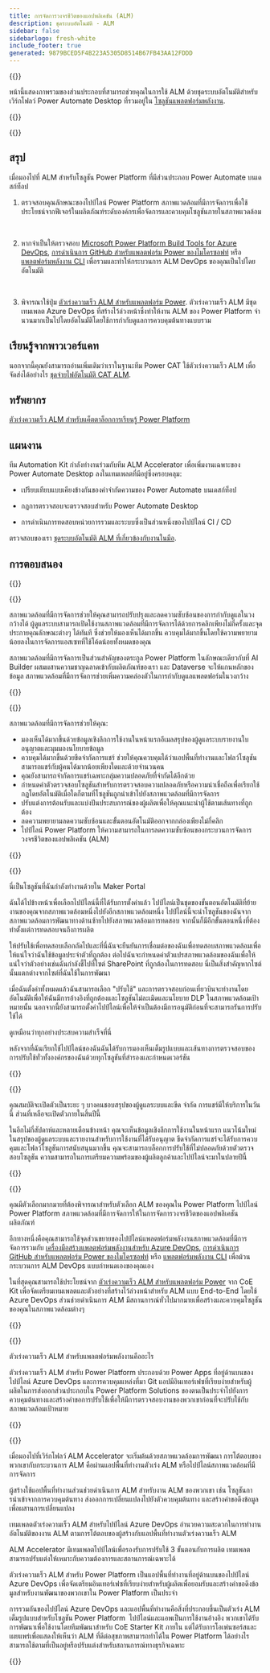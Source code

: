 ```yaml
---
title: การจัดการวงจรชีวิตของแอปพลิเคชัน (ALM)
description: ชุดระบบอัตโนมัติ - ALM
sidebar: false
sidebarlogo: fresh-white
include_footer: true
generated: 9879BCED5F4B223A5305D8514B67FB43AA12FDDD
---
```


{{<slideStyles>}}

<div class="optional">

หน้านี้แสดงภาพรวมของส่วนประกอบที่สามารถช่วยคุณในการใช้ ALM ด้วยชุดระบบอัตโนมัติสําหรับเวิร์กโฟลว์ Power Automate Desktop ที่รวมอยู่ใน [โซลูชันแพลตฟอร์มพลังงาน](https://learn.microsoft.com/power-platform/alm/solution-concepts-alm).

</div>

{{<presentation slides="1,2,3,4,5,6,7">}}

<div class="optional">

{{<presentationStyles>}}

## สรุป

เมื่อมองไปที่ ALM สําหรับโซลูชัน Power Platform ที่มีส่วนประกอบ Power Automate บนเดสก์ท็อป

1. ตรวจสอบคุณลักษณะของไปป์ไลน์ Power Platform สภาพแวดล้อมที่มีการจัดการเพื่อใช้ประโยชน์จากฟีเจอร์ในผลิตภัณฑ์ระดับองค์กรเพื่อจัดการและควบคุมโซลูชันภายในสภาพแวดล้อม

<br/>

2. หากจําเป็นให้ตรวจสอบ [Microsoft Power Platform Build Tools for Azure DevOps](https://learn.microsoft.com/power-platform/alm/devops-build-tools), [การดําเนินการ GitHub สําหรับแพลตฟอร์ม Power ของไมโครซอฟท์](https://learn.microsoft.com/power-platform/alm/devops-github-actions) หรือ [แพลตฟอร์มพลังงาน CLI](https://learn.microsoft.com/power-platform/developer/cli/introduction) เพื่อรวมและทําให้กระบวนการ ALM DevOps ของคุณเป็นไปโดยอัตโนมัติ

<br/>

3. พิจารณาใช้ปุ่ม [ตัวเร่งความเร็ว ALM สําหรับแพลตฟอร์ม Power](https://learn.microsoft.com/power-platform/guidance/coe/almacceleratorpowerplatform-components). ตัวเร่งความเร็ว ALM มีชุดเทมเพลต Azure DevOps ที่สร้างไว้ล่วงหน้าซึ่งทําให้งาน ALM ของ Power Platform จํานวนมากเป็นไปโดยอัตโนมัติโดยใช้การกํากับดูแลการควบคุมต้นทางแบบรวม

## เรียนรู้จากพาวเวอร์แคท

นอกจากนี้คุณยังสามารถอ่านเพิ่มเติมว่าเราในฐานะทีม Power CAT ใช้ตัวเร่งความเร็ว ALM เพื่อจัดส่งได้อย่างไร [ชุดจ่ายไฟอัตโนมัติ CAT ALM](/th/features/alm/powercat).

## ทรัพยากร

[ตัวเร่งความเร็ว ALM สําหรับแค็ตตาล็อกการเรียนรู้ Power Platform](https://learn.microsoft.com/power-platform/guidance/coe/almacceleratorpowerplatform-learningcatalog)

## แผนงาน

ทีม Automation Kit กําลังทํางานร่วมกับทีม ALM Accelerator เพื่อเพิ่มงานเฉพาะของ Power Automate Desktop ลงในเทมเพลตที่มีอยู่ซึ่งครอบคลุม:

- เปรียบเทียบแบบเคียงข้างกันของคําจํากัดความของ Power Automate บนเดสก์ท็อป

- กฎการตรวจสอบจะตรวจสอบสําหรับ Power Automate Desktop

- การดําเนินการทดสอบหน่วยการรวมและระบบซึ่งเป็นส่วนหนึ่งของไปป์ไลน์ CI / CD

ตรวจสอบของเรา [ชุดระบบอัตโนมัติ ALM ที่เกี่ยวข้องกับงานในมือ](https://github.com/microsoft/powercat-automation-kit/issues?q=is%3Aissue+is%3Aopen+label%3Aalm).

## การตอบสนอง

{{<questions name="/content/th/features/alm.json" completed="ขอขอบคุณที่ให้ข้อเสนอแนะ" shownavigationbuttons="false" locale="th">}}

</div>

{{<slide  id="slide1" audio="features/alm/managed-environments-overview.mp3" description="Managed Environments Overview" image="features/alm/managed-environments-overview.svg" >}}

สภาพแวดล้อมที่มีการจัดการช่วยให้คุณสามารถปรับปรุงและลดความซับซ้อนของการกํากับดูแลในวงกว้างได้ ผู้ดูแลระบบสามารถเปิดใช้งานสภาพแวดล้อมที่มีการจัดการได้ด้วยการคลิกเพียงไม่กี่ครั้งและจุดประกายคุณลักษณะต่างๆ ได้ทันที ซึ่งช่วยให้มองเห็นได้มากขึ้น ควบคุมได้มากขึ้นโดยใช้ความพยายามน้อยลงในการจัดการแอสเซทที่ใช้โค้ดน้อยทั้งหมดของคุณ

สภาพแวดล้อมที่มีการจัดการเป็นส่วนสําคัญของตระกูล Power Platform ในลักษณะเดียวกับที่ AI Builder ผสมผสานความชาญฉลาดเข้ากับผลิตภัณฑ์ของเรา และ Dataverse จะให้แกนหลักของข้อมูล สภาพแวดล้อมที่มีการจัดการช่วยเพิ่มความคล่องตัวในการกํากับดูแลแพลตฟอร์มในวงกว้าง

{{</slide>}}

{{<slide  id="slide2" audio="features/alm/managed-environments-features.mp3" description="Managed Environments Features" image="features/alm/managed-environments-features.svg" >}}

สภาพแวดล้อมที่มีการจัดการช่วยให้คุณ:

- มองเห็นได้มากขึ้นด้วยข้อมูลเชิงลึกการใช้งานในหน้าแรกอีเมลสรุปของผู้ดูแลระบบรายงานใบอนุญาตและมุมมองนโยบายข้อมูล
- ควบคุมได้มากขึ้นด้วยขีดจํากัดการแชร์ ช่วยให้คุณควบคุมได้ว่าแอปพื้นที่ทํางานและโฟลว์โซลูชันสามารถแชร์กับผู้คนได้มากน้อยเพียงใดและด้วยจํานวนคน
- คุณยังสามารถจํากัดการแชร์เฉพาะกลุ่มความปลอดภัยที่จํากัดได้อีกด้วย
- กําหนดค่าตัวตรวจสอบโซลูชันสําหรับการตรวจสอบความปลอดภัยหรือความน่าเชื่อถือเพื่อเรียกใช้กฎโดยอัตโนมัติเมื่อใดก็ตามที่โซลูชันถูกนําเข้าไปยังสภาพแวดล้อมที่มีการจัดการ
- ปรับแต่งการต้อนรับและแบ่งปันประสบการณ์ของผู้ผลิตเพื่อให้คุณแนะนําผู้ใช้ตามเส้นทางที่ถูกต้อง
- ลดความพยายามลดความซับซ้อนและขั้นตอนอัตโนมัติออกจากกล่องเพียงไม่กี่คลิก 
- ไปป์ไลน์ Power Platform ให้ความสามารถในการลดความซับซ้อนของกระบวนการจัดการวงจรชีวิตของแอปพลิเคชัน (ALM)

{{</slide>}}

{{<slide  id="slide3" cdnVideo="features/alm/managed-environments-power-platform-pipelines-demo.mp4" description="Power Platform Pipelines Demo" >}}

นี่เป็นโซลูชันที่ฉันกําลังทํางานด้วยใน Maker Portal

ฉันได้ไปข้างหน้าเพื่อเลือกไปป์ไลน์นี้ที่ได้รับการตั้งค่าแล้ว ไปป์ไลน์เป็นชุดของขั้นตอนอัตโนมัติที่ย้ายงานของคุณจากสภาพแวดล้อมหนึ่งไปยังอีกสภาพแวดล้อมหนึ่ง ไปป์ไลน์นี้จะนําโซลูชันของฉันจากสภาพแวดล้อมการพัฒนาทางด้านซ้ายไปยังสภาพแวดล้อมการทดสอบ จากนั้นก็มีอีกขั้นตอนหนึ่งที่ต้องทําตั้งแต่การทดสอบจนถึงการผลิต

ให้ปรับใช้เพื่อทดสอบเลือกถัดไปและที่นี่ฉันจะยืนยันการเชื่อมต่อของฉันเพื่อทดสอบสภาพแวดล้อมเพื่อให้แน่ใจว่าฉันใช้ข้อมูลประจําตัวที่ถูกต้อง ต่อไปฉันจะกําหนดค่าตัวแปรสภาพแวดล้อมของฉันเพื่อให้แน่ใจว่าตัวอย่างเช่นฉันกําลังชี้ไปที่ไซต์ SharePoint ที่ถูกต้องในการทดสอบ นี่เป็นสิ่งสําคัญหากไซต์นั้นแตกต่างจากไซต์ที่ฉันใช้ในการพัฒนา 

เมื่อฉันตั้งค่าทั้งหมดแล้วฉันสามารถเลือก "ปรับใช้" และการตรวจสอบก่อนเที่ยวบินจะทํางานโดยอัตโนมัติเพื่อให้ฉันมีการอ้างอิงที่ถูกต้องและโซลูชันไม่ละเมิดและนโยบาย DLP ในสภาพแวดล้อมเป้าหมายนั้น นอกจากนี้ยังสามารถตั้งค่าไปป์ไลน์เพื่อให้จําเป็นต้องมีการอนุมัติก่อนที่จะสามารถรันการปรับใช้ได้ 

ดูเหมือนว่าทุกอย่างประสบความสําเร็จที่นี่

หลังจากที่ฉันเรียกใช้ไปป์ไลน์ของฉันฉันได้รับการมองเห็นเต็มรูปแบบและเส้นทางการตรวจสอบของการปรับใช้ทั่วทั้งองค์กรของฉันด้วยทุกโซลูชันที่สํารองและกําหนดเวอร์ชัน

{{</slide>}}

{{<slide  id="slide4" audio="features/alm/managed-environments-feature-availability.mp3?v=1" description="Managed Environments Availability" image="features/alm/managed-environments-feature-availability.svg?v=1" >}}

คุณสมบัติจะเปิดตัวเป็นระยะ ๆ บางคนชอบสรุปของผู้ดูแลระบบและขีด จํากัด การแชร์มีให้บริการในวันนี้ ส่วนที่เหลือจะเปิดตัวภายในสิ้นปีนี้

ในอีกไม่กี่สัปดาห์และหลายเดือนข้างหน้า คุณจะเห็นข้อมูลเชิงลึกการใช้งานในหน้าแรก แนวโน้มใหม่ในสรุปของผู้ดูแลระบบและรายงานสําหรับการใช้งานที่ได้รับอนุญาต ขีดจํากัดการแชร์จะได้รับการควบคุมและโฟลว์โซลูชันการสนับสนุนมากขึ้น คุณจะสามารถบล็อกการปรับใช้ที่ไม่ปลอดภัยด้วยตัวตรวจสอบโซลูชัน ความสามารถในการเตรียมความพร้อมของผู้ผลิตลูกค้าและไปป์ไลน์จะมาในปลายปีนี้

{{</slide>}}

{{<slide  id="slide5" audio="features/alm/pipeline-extensibility.mp3?v=1" description="Pipeline Extensibility" image="features/alm/pipeline-extensibility.svg?v=1" >}}

คุณมีตัวเลือกมากมายที่ต้องพิจารณาสําหรับตัวเลือก ALM ของคุณใน Power Platform ไปป์ไลน์ Power Platform สภาพแวดล้อมที่มีการจัดการให้ในการจัดการวงจรชีวิตของแอปพลิเคชันผลิตภัณฑ์

อีกทางหนึ่งคือคุณสามารถใช้จุดส่วนขยายของไปป์ไลน์แพลตฟอร์มพลังงานสภาพแวดล้อมที่มีการจัดการรวมกับ [เครื่องมือสร้างแพลตฟอร์มพลังงานสําหรับ Azure DevOps](https://learn.microsoft.com/power-platform/alm/devops-build-tools), [การดําเนินการ GitHub สําหรับแพลตฟอร์ม Power ของไมโครซอฟท์](https://learn.microsoft.com/power-platform/alm/devops-github-actions) หรือ [แพลตฟอร์มพลังงาน CLI](https://learn.microsoft.com/en-us/power-platform/developer/cli/introduction) เพื่อม้วนกระบวนการ ALM DevOps แบบกําหนดเองของคุณเอง

ในที่สุดคุณสามารถใช้ประโยชน์จาก [ตัวเร่งความเร็ว ALM สําหรับแพลตฟอร์ม Power](https://learn.microsoft.com/power-platform/guidance/coe/almacceleratorpowerplatform-learningcatalog) จาก CoE Kit เพื่อจัดเตรียมเทมเพลตและตัวอย่างที่สร้างไว้ล่วงหน้าสําหรับ ALM แบบ End-to-End โดยใช้ Azure DevOps ส่วนช่วยดําเนินการ ALM มีสถานการณ์ทั่วไปมากมายเพื่อสร้างและควบคุมโซลูชันของคุณในสภาพแวดล้อมต่างๆ

{{</slide>}}

{{<slide  id="slide6" audio="features/alm/alm-accelerator-for-power-platform-overview.mp3?v=1" description="ALM Accelerator for Power Platform Overview" image="features/alm/alm-accelerator-for-power-platform-overview.svg?v=1" >}}

ตัวเร่งความเร็ว ALM สําหรับแพลตฟอร์มพลังงานคืออะไร

ตัวเร่งความเร็ว ALM สําหรับ Power Platform ประกอบด้วย Power Apps ที่อยู่ด้านบนของไปป์ไลน์ Azure DevOps และการควบคุมแหล่งที่มา Git แอปมีอินเทอร์เฟซที่เรียบง่ายสําหรับผู้ผลิตในการส่งออกส่วนประกอบใน Power Platform Solutions ของตนเป็นประจําไปยังการควบคุมต้นทางและสร้างคําขอการปรับใช้เพื่อให้มีการตรวจสอบงานของพวกเขาก่อนที่จะปรับใช้กับสภาพแวดล้อมเป้าหมาย

{{</slide>}}

{{<slide  id="slide7" audio="features/alm/alm-accelerator-for-power-platform-workflow.mp3?v=1" description="ALM Accelerator for Power Platform Workflow" image="features/alm/alm-accelerator-for-power-platform-workflow.svg?v=1" >}}

เมื่อมองไปที่เวิร์กโฟลว์ ALM Accelerator จะเริ่มต้นด้วยสภาพแวดล้อมการพัฒนา การโต้ตอบของพวกเขากับกระบวนการ ALM คือผ่านแอปพื้นที่ทํางานตัวเร่ง ALM หรือไปป์ไลน์สภาพแวดล้อมที่มีการจัดการ

ผู้สร้างใช้แอปพื้นที่ทํางานส่วนช่วยดําเนินการ ALM สําหรับงาน ALM ของพวกเขา เช่น โซลูชันการนําเข้าจากการควบคุมต้นทาง ส่งออกการเปลี่ยนแปลงไปยังตัวควบคุมต้นทาง และสร้างคําขอดึงข้อมูลเพื่อผสานการเปลี่ยนแปลง

เทมเพลตตัวเร่งความเร็ว ALM สําหรับไปป์ไลน์ Azure DevOps อํานวยความสะดวกในการทํางานอัตโนมัติของงาน ALM ตามการโต้ตอบของผู้สร้างกับแอปพื้นที่ทํางานตัวเร่งความเร็ว ALM

ALM Accelerator มีเทมเพลตไปป์ไลน์เพื่อรองรับการปรับใช้ 3 ขั้นตอนกับการผลิต
เทมเพลตสามารถปรับแต่งให้เหมาะกับความต้องการและสถานการณ์เฉพาะได้

ตัวเร่งความเร็ว ALM สําหรับ Power Platform เป็นแอปพื้นที่ทํางานที่อยู่ด้านบนของไปป์ไลน์ Azure DevOps เพื่อจัดเตรียมอินเทอร์เฟซที่เรียบง่ายสําหรับผู้ผลิตเพื่อยอมรับและสร้างคําขอดึงข้อมูลสําหรับงานพัฒนาของพวกเขาใน Power Platform เป็นประจํา 

การรวมกันของไปป์ไลน์ Azure DevOps และแอปพื้นที่ทํางานคือสิ่งที่ประกอบขึ้นเป็นตัวเร่ง ALM เต็มรูปแบบสําหรับโซลูชัน Power Platform 
ไปป์ไลน์และแอพเป็นการใช้งานอ้างอิง พวกเขาได้รับการพัฒนาเพื่อใช้งานโดยทีมพัฒนาสําหรับ CoE Starter Kit ภายใน แต่ได้รับการโอเพ่นซอร์สและเผยแพร่เพื่อแสดงให้เห็นว่า ALM ที่ดีต่อสุขภาพสามารถทําได้ใน Power Platform ได้อย่างไร สามารถใช้ตามที่เป็นอยู่หรือปรับแต่งสําหรับสถานการณ์ทางธุรกิจเฉพาะ

{{</slide>}}
